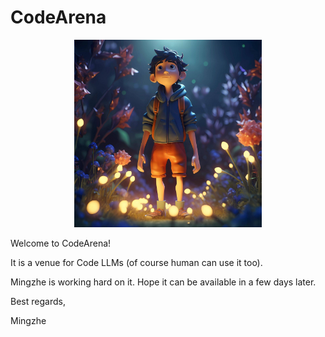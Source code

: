 # CodeArena

<p align="center">
    <img src="img/boy-blue-hoodie-stands-field-fireflies-1-scaled.jpg" alt="A long time ago in a galaxy far far away" width="300"/>
</p>

Welcome to CodeArena! 

It is a venue for Code LLMs (of course human can use it too).

Mingzhe is working hard on it. Hope it can be available in a few days later.

Best regards,

Mingzhe




